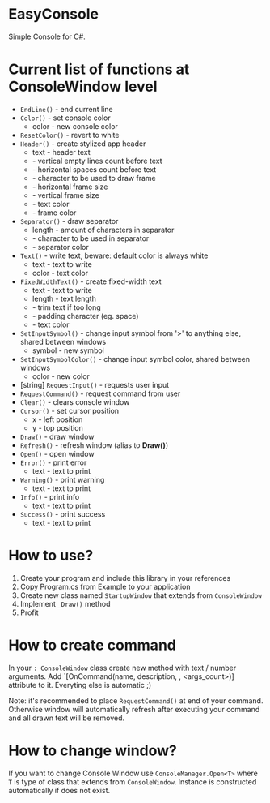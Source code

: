 # EasyConsole
Simple Console for C#.

# Current list of functions at ConsoleWindow level
* `EndLine()` - end current line
* `Color()` - set console color
  * color - new console color
* `ResetColor()` - revert to white
* `Header()` - create stylized app header
  * text - header text
  * <verticalSpacing> - vertical empty lines count before text
  * <horizontalSpacing> - horizontal spaces count before text
  * <separatorCharacter> - character to be used to draw frame
  * <horizontalPadding> - horizontal frame size
  * <verticalPadding> - vertical frame size
  * <textColor> - text color
  * <separatorColor> - frame color 
* `Separator()` - draw separator
  * length - amount of characters in separator
  * <character> - character to be used in separator
  * <color> - separator color
* `Text()` - write text, beware: default color is always white
  * text - text to write
  * color - text color
* `FixedWidthText()` - create fixed-width text
  * text - text to write
  * length - text length
  * <trim> - trim text if too long
  * <padCharacter> - padding character (eg. space)
  * <color> - text color
* `SetInputSymbol()` - change input symbol from '>' to anything else, shared between windows
  * symbol - new symbol
* `SetInputSymbolColor()` - change input symbol color, shared between windows
  * color - new color
* [string] `RequestInput()` - requests user input
* `RequestCommand()` - request command from user
* `Clear()` - clears console window
* `Cursor()` - set cursor position
  * x - left position
  * y - top position
* `Draw()` - draw window
* `Refresh()` - refresh window (alias to **Draw()**)
* `Open()` - open window
* `Error()` - print error
  * text - text to print
* `Warning()` - print warning
  * text - text to print
* `Info()` - print info
  * text - text to print
* `Success()` - print success
  * text - text to print

# How to use?
1. Create your program and include this library in your references
2. Copy Program.cs from Example to your application
3. Create new class named `StartupWindow` that extends from `ConsoleWindow`
4. Implement `_Draw()` method
5. Profit
  
# How to create command
In your `: ConsoleWindow` class create new method with text / number arguments.
Add `[OnCommand(name, description, <usage>, <args_count>)] attribute to it. Everyting else is automatic ;)
  
Note: it's recommended to place `RequestCommand()` at end of your command. 
  Otherwise window will automatically refresh after executing your command and all drawn text will be removed.

# How to change window?
If you want to change Console Window use `ConsoleManager.Open<T>` where `T` is type of class that extends from `ConsoleWindow`. 
Instance is constructed automatically if does not exist.
  
